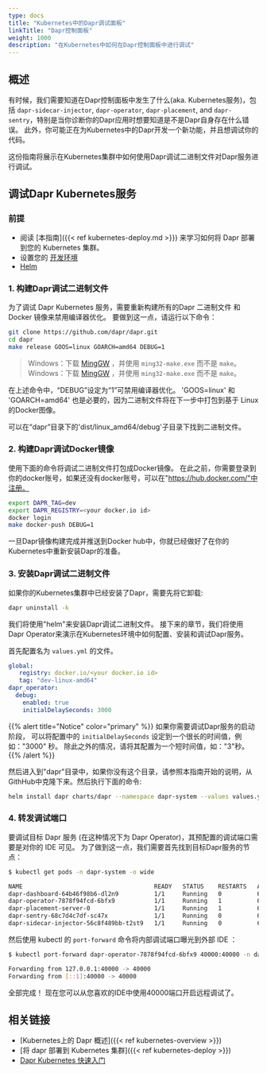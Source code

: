 ```yaml
---
type: docs
title: "Kubernetes中的Dapr调试面板"
linkTitle: "Dapr控制面板"
weight: 1000
description: "在Kubernetes中如何在Dapr控制面板中进行调试"
---
```


## 概述

有时候，我们需要知道在Dapr控制面板中发生了什么(aka. Kubernetes服务)，包括 `dapr-sidecar-injector`, `dapr-operator`, `dapr-placement`, and `dapr-sentry`，特别是当你诊断你的Dapr应用时想要知道是不是Dapr自身存在什么错误。 此外，你可能正在为Kubernetes中的Dapr开发一个新功能，并且想调试你的代码。

这份指南将展示在Kubernetes集群中如何使用Dapr调试二进制文件对Dapr服务进行调试。

## 调试Dapr Kubernetes服务

### 前提

- 阅读 [本指南]({{< ref kubernetes-deploy.md >}}) 来学习如何将 Dapr 部署到您的 Kubernetes 集群。
- 设置您的 [开发环境](https://github.com/dapr/dapr/blob/master/docs/development/developing-dapr.md)
-  [Helm](https://github.com/helm/helm/releases)

### 1. 构建Dapr调试二进制文件

为了调试 Dapr Kubernetes 服务，需要重新构建所有的Dapr 二进制文件 和 Docker 镜像来禁用编译器优化。 要做到这一点，请运行以下命令：

```bash
git clone https://github.com/dapr/dapr.git
cd dapr
make release GOOS=linux GOARCH=amd64 DEBUG=1
```
> Windows：下载 [MingGW](https://sourceforge.net/projects/mingw/files/MinGW/Extension/make/mingw32-make-3.80-3/) ，并使用 `ming32-make.exe` 而不是 `make`。 Windows：下载 [MingGW](https://sourceforge.net/projects/mingw/files/MinGW/Extension/make/mingw32-make-3.80-3/) ，并使用 `ming32-make.exe` 而不是 `make`。

在上述命令中，“DEBUG”设定为“1”可禁用编译器优化。 'GOOS=linux' 和 'GOARCH=amd64' 也是必要的，因为二进制文件将在下一步中打包到基于 Linux 的Docker图像。

可以在“dapr”目录下的'dist/linux_amd64/debug'子目录下找到二进制文件。

### 2. 构建Dapr调试Docker镜像

使用下面的命令将调试二进制文件打包成Docker镜像。 在此之前，你需要登录到你的docker账号，如果还没有docker账号，可以在"https://hub.docker.com/"中注册。

```bash
export DAPR_TAG=dev
export DAPR_REGISTRY=<your docker.io id>
docker login
make docker-push DEBUG=1
```

一旦Dapr镜像构建完成并推送到Docker hub中，你就已经做好了在你的Kubernetes中重新安装Dapr的准备。

### 3. 安装Dapr调试二进制文件

如果你的Kubernetes集群中已经安装了Dapr，需要先将它卸载:

```bash
dapr uninstall -k
```

我们将使用"helm"来安装Dapr调试二进制文件。 接下来的章节，我们将使用Dapr Operator来演示在Kubernetes环境中如何配置、安装和调试Dapr服务。

首先配置名为 `values.yml` 的文件。

```yaml
global:
   registry: docker.io/<your docker.io id>
   tag: "dev-linux-amd64"
dapr_operator:
  debug:
    enabled: true
    initialDelaySeconds: 3000
```

{{% alert title="Notice" color="primary" %}}
如果你需要调试Dapr服务的启动阶段， 可以将配置中的 `initialDelaySeconds` 设定到一个很长的时间值，例如："3000" 秒。 除此之外的情况，请将其配置为一个短时间值，如："3"秒。
{{% /alert %}}

然后进入到"dapr"目录中，如果你没有这个目录，请参照本指南开始的说明，从GithHub中克隆下来。然后执行下面的命令:

```bash
helm install dapr charts/dapr --namespace dapr-system --values values.yml --wait
```

### 4. 转发调试端口

要调试目标 Dapr 服务 (在这种情况下为 Dapr Operator)，其预配置的调试端口需要是对你的 IDE 可见。 为了做到这一点，我们需要首先找到目标Dapr服务的节点：

```bash
$ kubectl get pods -n dapr-system -o wide

NAME                                     READY   STATUS    RESTARTS   AGE   IP            NODE       NOMINATED NODE   READINESS GATES
dapr-dashboard-64b46f98b6-dl2n9          1/1     Running   0          61s   172.17.0.9    minikube   <none>           <none>
dapr-operator-7878f94fcd-6bfx9           1/1     Running   1          61s   172.17.0.7    minikube   <none>           <none>
dapr-placement-server-0                  1/1     Running   1          61s   172.17.0.8    minikube   <none>           <none>
dapr-sentry-68c7d4c7df-sc47x             1/1     Running   0          61s   172.17.0.6    minikube   <none>           <none>
dapr-sidecar-injector-56c8f489bb-t2st9   1/1     Running   0          61s   172.17.0.10   minikube   <none>           <none>
```

然后使用 kubectl 的 `port-forward` 命令将内部调试端口曝光到外部 IDE ：

```bash
$ kubectl port-forward dapr-operator-7878f94fcd-6bfx9 40000:40000 -n dapr-system

Forwarding from 127.0.0.1:40000 -> 40000
Forwarding from [::1]:40000 -> 40000
```

全部完成！ 现在您可以从您喜欢的IDE中使用40000端口开启远程调试了。

## 相关链接

- [Kubernetes上的 Dapr 概述]({{< ref kubernetes-overview >}})
- [将 dapr 部署到 Kubernetes 集群]({{< ref kubernetes-deploy >}})
- [Dapr Kubernetes 快速入门](https://github.com/dapr/quickstarts/tree/master/hello-kubernetes)
